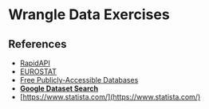 # Wrangle Data Exercises

## References
- [RapidAPI](https://rapidapi.com/)
- [EUROSTAT](https://ec.europa.eu/eurostat/en/)
- [Free Publicly-Accessible Databases](https://www.library.ucsb.edu/search-research/free-databases)
- **[Google Dataset Search](https://datasetsearch.research.google.com/)**
- [https://www.statista.com/](https://www.statista.com/)
